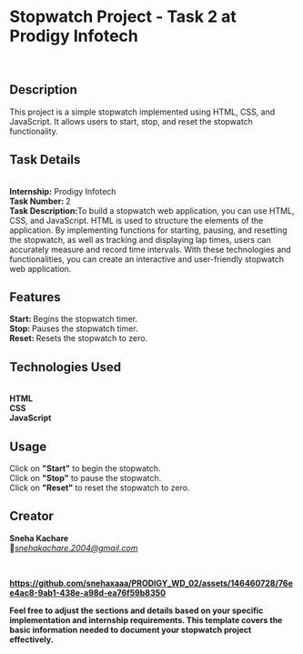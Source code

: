 <h1>Stopwatch Project - Task 2 at Prodigy Infotech</h1><br>
<h2>Description</h2>
This project is a simple stopwatch implemented using HTML, CSS, and JavaScript. It allows users to start, stop, and reset the stopwatch functionality.
<br>
<h2>Task Details</h2><br>
<b>Internship:</b> Prodigy Infotech<br>
    <b>Task Number: </b>2
<br>        <b>Task Description:</b>To build a stopwatch web application, you can use HTML, CSS, and JavaScript. HTML is used to structure the elements of the application. By implementing functions for starting, pausing, and resetting the stopwatch, as well as tracking and displaying lap times, users can accurately measure and record time intervals. With these technologies and functionalities, you can create an interactive and user-friendly stopwatch web application.<br>

<h2>Features</h2>
<b>Start:  </b>Begins the stopwatch timer.<br>
            <b>Stop:  </b> Pauses the stopwatch timer.<br>
                <b>Reset:  </b> Resets the stopwatch to zero.<br>
<h2>Technologies Used</h2><br>
<b>HTML<br>
CSS<br>
JavaScript</b>

<h2>Usage</h2>
Click on <b>"Start"</b> to begin the stopwatch.<br>
Click on <b>"Stop"</b> to pause the stopwatch.<br>
Click on <b>"Reset"</b> to reset the stopwatch to zero.

<h2>Creator</h2>
<b>Sneha Kachare</b> <br> 📧<i><u>snehakachare.2004@gmail.com</u></i>


<b><br>

https://github.com/snehaxaaa/PRODIGY_WD_02/assets/146460728/76ee4ac8-9ab1-438e-a98d-ea76f59b8350


Feel free to adjust the sections and details based on your specific implementation and internship requirements. This template covers the basic information needed to document your stopwatch project effectively.<b>
